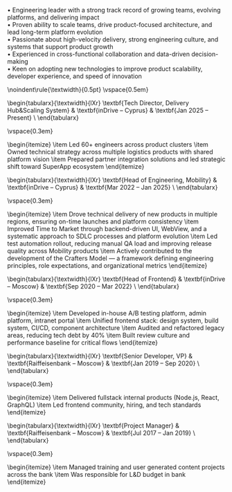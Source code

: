 • Engineering leader with a strong track record of growing teams, evolving platforms, and delivering impact  
• Proven ability to scale teams, drive product-focused architecture, and lead long-term platform evolution  
• Passionate about high-velocity delivery, strong engineering culture, and systems that support product growth  
• Experienced in cross-functional collaboration and data-driven decision-making  
• Keen on adopting new technologies to improve product scalability, developer experience, and speed of innovation

\noindent\rule{\textwidth}{0.5pt}
\vspace{0.5em}

\begin{tabularx}{\textwidth}{lXr}
\textbf{Tech Director, Delivery Hub\&Scaling System} & \textbf{inDrive – Cyprus} & \textbf{Jan 2025 – Present} \\
\end{tabularx}

\vspace{0.3em}

\begin{itemize}
  \item Led 60+ engineers across product clusters
  \item Owned technical strategy across multiple logistics products with shared platform vision
  \item Prepared partner integration solutions and led strategic shift toward SuperApp ecosystem
\end{itemize}

\begin{tabularx}{\textwidth}{lXr}
\textbf{Head of Engineering, Mobility} & \textbf{inDrive – Cyprus} & \textbf{Mar 2022 – Jan 2025} \\
\end{tabularx}

\vspace{0.3em}

\begin{itemize}
  \item Drove technical delivery of new products in multiple regions, ensuring on-time launches and platform consistency
  \item Improved Time to Market through backend-driven UI, WebView, and a systematic approach to SDLC processes and platform evolution
  \item Led test automation rollout, reducing manual QA load and improving release quality across Mobility products
  \item Actively contributed to the development of the Crafters Model — a framework defining engineering principles, role expectations, and organizational metrics
\end{itemize}

\begin{tabularx}{\textwidth}{lXr}
\textbf{Head of Frontend} & \textbf{inDrive – Moscow} & \textbf{Sep 2020 – Mar 2022} \\
\end{tabularx}

\vspace{0.3em}

\begin{itemize}
  \item Developed in-house A/B testing platform, admin platform, intranet portal
  \item Unified frontend stack: design system, build system, CI/CD, component architecture
  \item Audited and refactored legacy areas, reducing tech debt by 40\%
  \item Built review culture and performance baseline for critical flows
\end{itemize}

\begin{tabularx}{\textwidth}{lXr}
\textbf{Senior Developer, VP} & \textbf{Raiffeisenbank – Moscow} & \textbf{Jan 2019 – Sep 2020} \\
\end{tabularx}

\vspace{0.3em}

\begin{itemize}
  \item Delivered fullstack internal products (Node.js, React, GraphQL)
  \item Led frontend community, hiring, and tech standards
\end{itemize}

\begin{tabularx}{\textwidth}{lXr}
\textbf{Project Manager} & \textbf{Raiffeisenbank – Moscow} & \textbf{Jul 2017 – Jan 2019} \\
\end{tabularx}

\vspace{0.3em}

\begin{itemize}
  \item Managed training and user generated content projects across the bank
  \item Was responsible for L\&D budget in bank
\end{itemize}
